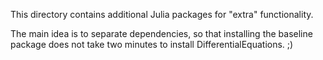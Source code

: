 This directory contains additional Julia packages for "extra" functionality.

The main idea is to separate dependencies, so that installing the baseline package
    does not take two minutes to install DifferentialEquations. ;)
